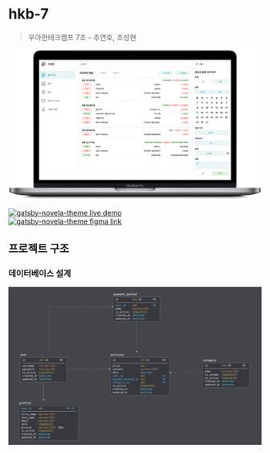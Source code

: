 # hkb-7

> 우아한테크캠프 7조 - 추연호, 조성현

![Mockup](docs/images/Compressed-Mockup.png)

<div>
<a href="#" target="_blank">
<img src="https://raw.githubusercontent.com/narative/gatsby-theme-novela-example/master/assets/gatsby-theme-novela-cta-demo.jpg" alt="gatsby-novela-theme live demo" width="295px" />
</a>
</div>

<div>
<a href="#" target="_blank">
<img src="https://raw.githubusercontent.com/narative/gatsby-theme-novela-example/master/assets/gatsby-theme-novela-cta-figma.jpg" alt="gatsby-novela-theme figma link" width="295px" />
</a>
</div>

## 프로젝트 구조

### 데이터베이스 설계

![Database ERD](docs/images/database-erd.png)
